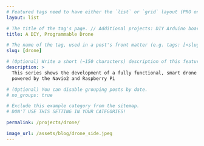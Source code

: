 ```yaml
---
# Featured tags need to have either the `list` or `grid` layout (PRO only).
layout: list

# The title of the tag's page. // Additional projects: DIY Arduino board, Tic-Tac-Toe Arduino Shield, 
title: A DIY, Programmable Drone

# The name of the tag, used in a post's front matter (e.g. tags: [<slug>]).
slug: [drone]

# (Optional) Write a short (~150 characters) description of this featured tag.
description: >
  This series shows the development of a fully functional, smart drone that is
  powered by the Navio2 and Raspberry Pi

# (Optional) You can disable grouping posts by date.
# no_groups: true

# Exclude this example category from the sitemap.
# DON'T USE THIS SETTING IN YOUR CATEGORIES!

permalink: /projects/drone/

image_url: /assets/blog/drone_side.jpeg
---
```

